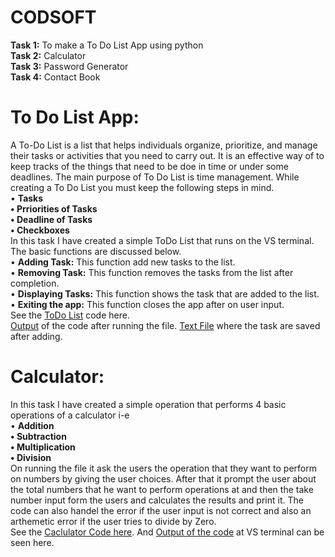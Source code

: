 # CODSOFT
**Task 1:** To make a To Do List App using python <br />
**Task 2:** Calculator <br />
**Task 3:** Password Generator <br />
**Task 4:** Contact Book <br />
# To Do List App:
A To-Do List is a list that helps individuals organize, prioritize, and manage their tasks or activities that you need to carry out.
It is an effective way of to keep tracks of the things that need to be doe in time or under some deadlines.
The main purpose of To Do List is time management. While creating a To Do List you must keep the following steps in mind. <br />
• **Tasks <br />
•	Prriorities of Tasks<br />
•	Deadline of Tasks <br />
•	Checkboxes** <br />
In this task I have created a simple ToDo List that runs on the VS terminal. The basic functions are discussed below.<br />
• **Adding Task:** This function add new tasks to the list. <br />
•	**Removing Task:** This function removes the tasks from the list after completion.<br />
•	**Displaying Tasks:** This function shows the task that are added to the list. <br />
•	**Exiting the app:**  This function closes the app after on user input. <br />
See the [ToDo List](https://github.com/Zainab-Aamir03/CODSOFT/blob/main/To_do_list.py) code here. <br />
[Output](https://github.com/Zainab-Aamir03/CODSOFT/blob/main/Todo%20list%20Output.PNG) of the code after running the file.
[Text File](https://github.com/Zainab-Aamir03/CODSOFT/blob/main/Todo%20list%20Txt%20file.PNG) where the task are saved after adding.


# Calculator:
In this task I have created a simple operation that performs 4 basic operations of a calculator i-e 
 <br />
• **Addition <br />
•	Subtraction<br />
•	Multiplication<br />
•	Division** <br />
On running the file it ask the users the operation that they want to perform on numbers by giving the user choices. After that it prompt the user about the total numbers that he want to perform operations at and then the take number input form the users and calculates the results and print it. The code can also handel the error if the user input is not correct and also an arthemetic error if the user tries to divide by Zero. <br />
See the [Caclulator Code here](https://github.com/Zainab-Aamir03/CODSOFT/blob/main/Calculator.py). And [Output of the code](https://github.com/Zainab-Aamir03/CODSOFT/blob/main/calculator%20output.PNG) at VS terminal can be seen here. 



